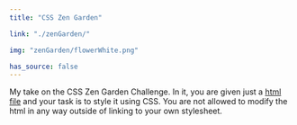 ```yaml
---
title: "CSS Zen Garden"

link: "./zenGarden/"

img: "zenGarden/flowerWhite.png"

has_source: false
---
```


My take on the CSS Zen Garden Challenge. In it, you are given just a <a target="_blank" href="zenGarden/zenNoStyle.html">html file</a> and your task is to style it using CSS. You are not allowed to modify the html in any way outside of linking to your own stylesheet.